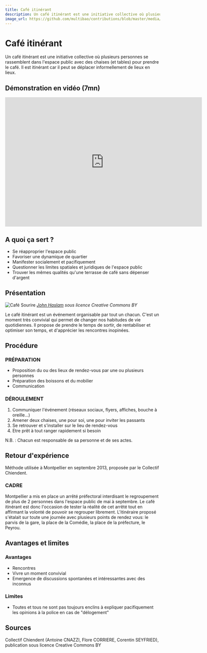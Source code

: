 ```yaml
---
title: Café itinérant
description: Un café itinérant est une initiative collective où plusieurs personnes se rassemblent dans l'espace public avec des chaises (et tables) pour prendre le café. Il est itinérant car il peut se déplacer informellement de lieux en lieux.
image_url: https://github.com/multibao/contributions/blob/master/media/cafe_itinerant.jpg?raw=true
---
```


# Café itinérant

Un café itinérant est une initiative collective où plusieurs personnes se rassemblent dans l'espace public avec des chaises (et tables) pour prendre le café. Il est itinérant car il peut se déplacer informellement de lieux en lieux.

## Démonstration en vidéo (7mn)

<iframe width="640" height="420" src="https://www.youtube.com/embed/1--XI4_fszc" frameborder="0" allowfullscreen></iframe>

## A quoi ça sert ?

* Se réapproprier l'espace public
* Favoriser une dynamique de quartier
* Manifester socialement et pacifiquement
* Questionner les limites spatiales et juridiques de l'espace public
* Trouver les mêmes qualités qu'une terrasse de café sans dépenser d'argent

## Présentation 

![Café Sourire](http://farm1.staticflickr.com/128/377287812_46088fad92_z.jpg?zz=1)
*[John Haslam](https://www.flickr.com/photos/foxypar4/377287812) sous licence Creative Commons BY*

Le café itinérant est un événement organisable par tout un chacun. C'est un moment très convivial qui permet de changer nos habitudes de vie quotidiennes. Il propose de prendre le temps de sortir, de rentabiliser et optimiser son temps, et d'apprécier les rencontres inopinées. 

## Procédure 

### PRÉPARATION

* Proposition du ou des lieux de rendez-vous par une ou plusieurs personnes
* Préparation des boissons et du mobilier
* Communication


### DÉROULEMENT

1. Communiquer l'événement (réseaux sociaux, flyers, affiches, bouche à oreille...)
2. Amener deux chaises, une pour soi, une pour inviter les passants
3. Se retrouver et s'installer sur le lieu de rendez-vous
4. Etre prêt à tout ranger rapidement si besoin

N.B. : Chacun est responsable de sa personne et de ses actes.

## Retour d'expérience

Méthode utilisée à Montpellier en septembre 2013, proposée par le Collectif Chiendent.

### CADRE

Montpellier a mis en place un arrêté préfectoral interdisant le regroupement de plus de 2 personnes dans l'espace public de mai à septembre.
Le café itinérant est donc l'occasion de tester la réalité de cet arrêté tout en affirmant la volonté de pouvoir se regrouper librement.
L'itinéraire proposé s'étalait sur toute une journée avec plusieurs points de rendez vous:  le parvis de la gare, la place de la Comédie, la place de la préfecture, le Peyrou.

## Avantages et limites 

### Avantages 
* Rencontres
* Vivre un moment convivial
* Emergence de discussions spontanées et intéressantes avec des inconnus

### Limites 
* Toutes et tous ne sont pas toujours enclins à expliquer pacifiquement les opinions à la police en cas de "délogement"

## Sources

Collectif Chiendent (Antoine CNAZZI, Flore CORRIERE, Corentin SEYFRIED), publication sous licence Creative Commons BY
